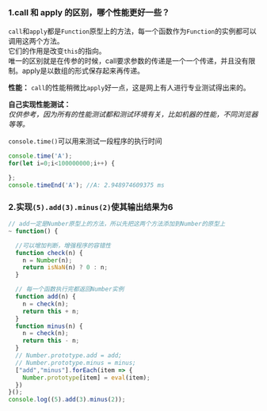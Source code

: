 ### 1.call 和 apply 的区别，哪个性能更好一些？
`call`和`apply`都是`Function`原型上的方法，每一个函数作为`Function`的实例都可以调用这两个方法。   
它们的作用是改变`this`的指向。    
唯一的区别就是在传参的时候，call要求参数的传递是一个一个传递，并且没有限制。apply是以数组的形式保存起来再传递。

**性能：**
`call`的性能稍微比`apply`好一点，这是网上有人进行专业测试得出来的。

**自己实现性能测试：**    
*仅供参考，因为所有的性能测试都和测试环境有关，比如机器的性能，不同浏览器等等。*

`console.time()`可以用来测试一段程序的执行时间
```js
console.time('A');
for(let i=0;i<100000000;i++) {

};
console.timeEnd('A'); //A: 2.948974609375 ms
```

### 2.实现`(5).add(3).minus(2)`使其输出结果为6
```js
// add一定是Number原型上的方法，所以先把这两个方法添加到Number的原型上
~ function() {

  //可以增加判断，增强程序的容错性
  function check(n) {
    n = Number(n);
    return isNaN(n) ? 0 : n;
  }

  // 每一个函数执行完都返回Number实例
  function add(n) {
    n = check(n);
    return this + n;
  }
  function minus(n) {
    n = check(n);
    return this - n;
  }
  // Number.prototype.add = add;
  // Number.prototype.minus = minus;
  ["add","minus"].forEach(item => {
    Number.prototype[item] = eval(item);
  })
}();
console.log((5).add(3).minus(2));
```

